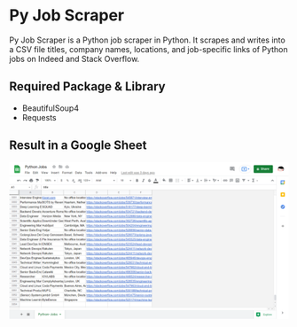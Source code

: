 # Py Job Scraper

Py Job Scraper is a Python job scraper in Python. It scrapes and writes into a CSV file titles, company names, locations, and job-specific links of Python jobs on Indeed and Stack Overflow.

## Required Package & Library
- BeautifulSoup4
- Requests

## Result in a Google Sheet

![Result in a Google Sheet](https://github.com/nayeonshin/py-job-scraper/blob/main/assets/result.png)